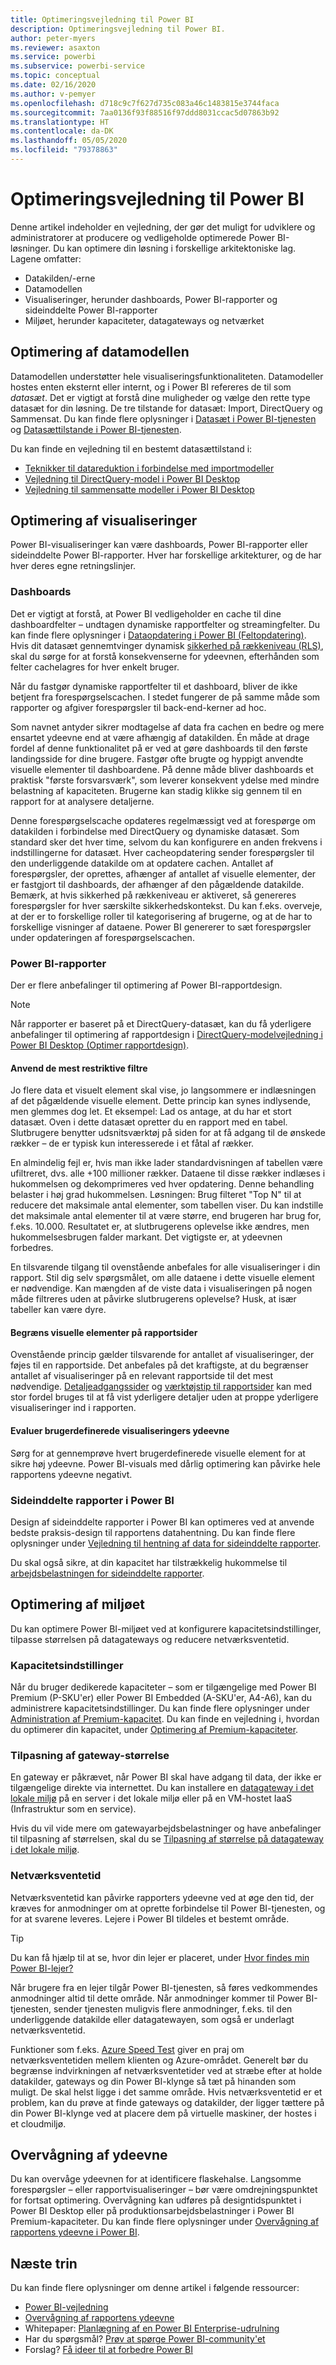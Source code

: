 ```yaml
---
title: Optimeringsvejledning til Power BI
description: Optimeringsvejledning til Power BI.
author: peter-myers
ms.reviewer: asaxton
ms.service: powerbi
ms.subservice: powerbi-service
ms.topic: conceptual
ms.date: 02/16/2020
ms.author: v-pemyer
ms.openlocfilehash: d718c9c7f627d735c083a46c1483815e3744faca
ms.sourcegitcommit: 7aa0136f93f88516f97ddd8031ccac5d07863b92
ms.translationtype: HT
ms.contentlocale: da-DK
ms.lasthandoff: 05/05/2020
ms.locfileid: "79378863"
---
```

# <a name="optimization-guide-for-power-bi"></a>Optimeringsvejledning til Power BI

Denne artikel indeholder en vejledning, der gør det muligt for udviklere og administratorer at producere og vedligeholde optimerede Power BI-løsninger. Du kan optimere din løsning i forskellige arkitektoniske lag. Lagene omfatter:

- Datakilden/-erne
- Datamodellen
- Visualiseringer, herunder dashboards, Power BI-rapporter og sideinddelte Power BI-rapporter
- Miljøet, herunder kapaciteter, datagateways og netværket

## <a name="optimizing-the-data-model"></a>Optimering af datamodellen

Datamodellen understøtter hele visualiseringsfunktionaliteten. Datamodeller hostes enten eksternt eller internt, og i Power BI refereres de til som _datasæt_. Det er vigtigt at forstå dine muligheder og vælge den rette type datasæt for din løsning. De tre tilstande for datasæt: Import, DirectQuery og Sammensat. Du kan finde flere oplysninger i [Datasæt i Power BI-tjenesten](../service-datasets-understand.md) og [Datasættilstande i Power BI-tjenesten](../service-dataset-modes-understand.md).

Du kan finde en vejledning til en bestemt datasættilstand i:

- [Teknikker til datareduktion i forbindelse med importmodeller](import-modeling-data-reduction.md)
- [Vejledning til DirectQuery-model i Power BI Desktop](directquery-model-guidance.md)
- [Vejledning til sammensatte modeller i Power BI Desktop](composite-model-guidance.md)

## <a name="optimizing-visualizations"></a>Optimering af visualiseringer

Power BI-visualiseringer kan være dashboards, Power BI-rapporter eller sideinddelte Power BI-rapporter. Hver har forskellige arkitekturer, og de har hver deres egne retningslinjer. 

### <a name="dashboards"></a>Dashboards

Det er vigtigt at forstå, at Power BI vedligeholder en cache til dine dashboardfelter – undtagen dynamiske rapportfelter og streamingfelter. Du kan finde flere oplysninger i [Dataopdatering i Power BI (Feltopdatering)](../refresh-data.md#tile-refresh). Hvis dit datasæt gennemtvinger dynamisk [sikkerhed på rækkeniveau (RLS)](../service-admin-rls.md), skal du sørge for at forstå konsekvenserne for ydeevnen, efterhånden som felter cachelagres for hver enkelt bruger.

Når du fastgør dynamiske rapportfelter til et dashboard, bliver de ikke betjent fra forespørgselscachen. I stedet fungerer de på samme måde som rapporter og afgiver forespørgsler til back-end-kerner ad hoc.

Som navnet antyder sikrer modtagelse af data fra cachen en bedre og mere ensartet ydeevne end at være afhængig af datakilden. Én måde at drage fordel af denne funktionalitet på er ved at gøre dashboards til den første landingsside for dine brugere. Fastgør ofte brugte og hyppigt anvendte visuelle elementer til dashboardene. På denne måde bliver dashboards et praktisk "første forsvarsværk", som leverer konsekvent ydelse med mindre belastning af kapaciteten. Brugerne kan stadig klikke sig gennem til en rapport for at analysere detaljerne.

Denne forespørgselscache opdateres regelmæssigt ved at forespørge om datakilden i forbindelse med DirectQuery og dynamiske datasæt. Som standard sker det hver time, selvom du kan konfigurere en anden frekvens i indstillingerne for datasæt. Hver cacheopdatering sender forespørgsler til den underliggende datakilde om at opdatere cachen. Antallet af forespørgsler, der oprettes, afhænger af antallet af visuelle elementer, der er fastgjort til dashboards, der afhænger af den pågældende datakilde. Bemærk, at hvis sikkerhed på rækkeniveau er aktiveret, så genereres forespørgsler for hver særskilte sikkerhedskontekst. Du kan f.eks. overveje, at der er to forskellige roller til kategorisering af brugerne, og at de har to forskellige visninger af dataene. Power BI genererer to sæt forespørgsler under opdateringen af forespørgselscachen.

### <a name="power-bi-reports"></a>Power BI-rapporter

Der er flere anbefalinger til optimering af Power BI-rapportdesign.

> [!NOTE]
> Når rapporter er baseret på et DirectQuery-datasæt, kan du få yderligere anbefalinger til optimering af rapportdesign i [DirectQuery-modelvejledning i Power BI Desktop (Optimer rapportdesign)](directquery-model-guidance.md#optimize-report-designs).

#### <a name="apply-the-most-restrictive-filters"></a>Anvend de mest restriktive filtre

Jo flere data et visuelt element skal vise, jo langsommere er indlæsningen af det pågældende visuelle element. Dette princip kan synes indlysende, men glemmes dog let. Et eksempel: Lad os antage, at du har et stort datasæt. Oven i dette datasæt opretter du en rapport med en tabel. Slutbrugere benytter udsnitsværktøj på siden for at få adgang til de ønskede rækker – de er typisk kun interesserede i et fåtal af rækker.

En almindelig fejl er, hvis man ikke lader standardvisningen af tabellen være ufiltreret, dvs. alle +100 millioner rækker. Dataene til disse rækker indlæses i hukommelsen og dekomprimeres ved hver opdatering. Denne behandling belaster i høj grad hukommelsen. Løsningen: Brug filteret "Top N" til at reducere det maksimale antal elementer, som tabellen viser. Du kan indstille det maksimale antal elementer til at være større, end brugeren har brug for, f.eks. 10.000. Resultatet er, at slutbrugerens oplevelse ikke ændres, men hukommelsesbrugen falder markant. Det vigtigste er, at ydeevnen forbedres.

En tilsvarende tilgang til ovenstående anbefales for alle visualiseringer i din rapport. Stil dig selv spørgsmålet, om alle dataene i dette visuelle element er nødvendige. Kan mængden af de viste data i visualiseringen på nogen måde filtreres uden at påvirke slutbrugerens oplevelse? Husk, at især tabeller kan være dyre.

#### <a name="limit-visuals-on-report-pages"></a>Begræns visuelle elementer på rapportsider

Ovenstående princip gælder tilsvarende for antallet af visualiseringer, der føjes til en rapportside. Det anbefales på det kraftigste, at du begrænser antallet af visualiseringer på en relevant rapportside til det mest nødvendige. [Detaljeadgangssider](report-drillthrough.md) og [værktøjstip til rapportsider](report-page-tooltips.md) kan med stor fordel bruges til at få vist yderligere detaljer uden at proppe yderligere visualiseringer ind i rapporten.

#### <a name="evaluate-custom-visual-performance"></a>Evaluer brugerdefinerede visualiseringers ydeevne

Sørg for at gennemprøve hvert brugerdefinerede visuelle element for at sikre høj ydeevne. Power BI-visuals med dårlig optimering kan påvirke hele rapportens ydeevne negativt.

### <a name="power-bi-paginated-reports"></a>Sideinddelte rapporter i Power BI

Design af sideinddelte rapporter i Power BI kan optimeres ved at anvende bedste praksis-design til rapportens datahentning. Du kan finde flere oplysninger under [Vejledning til hentning af data for sideinddelte rapporter](report-paginated-data-retrieval.md).

Du skal også sikre, at din kapacitet har tilstrækkelig hukommelse til [arbejdsbelastningen for sideinddelte rapporter](../service-admin-premium-workloads.md#paginated-reports).

## <a name="optimizing-the-environment"></a>Optimering af miljøet

Du kan optimere Power BI-miljøet ved at konfigurere kapacitetsindstillinger, tilpasse størrelsen på datagateways og reducere netværksventetid.

### <a name="capacity-settings"></a>Kapacitetsindstillinger

Når du bruger dedikerede kapaciteter – som er tilgængelige med Power BI Premium (P-SKU'er) eller Power BI Embedded (A-SKU'er, A4-A6), kan du administrere kapacitetsindstillinger. Du kan finde flere oplysninger under [Administration af Premium-kapacitet](../service-premium-capacity-manage.md). Du kan finde en vejledning i, hvordan du optimerer din kapacitet, under [Optimering af Premium-kapaciteter](../service-premium-capacity-optimize.md).

### <a name="gateway-sizing"></a>Tilpasning af gateway-størrelse

En gateway er påkrævet, når Power BI skal have adgang til data, der ikke er tilgængelige direkte via internettet. Du kan installere en [datagateway i det lokale miljø](../service-gateway-onprem.md) på en server i det lokale miljø eller på en VM-hostet IaaS (Infrastruktur som en service).

Hvis du vil vide mere om gatewayarbejdsbelastninger og have anbefalinger til tilpasning af størrelsen, skal du se [Tilpasning af størrelse på datagateway i det lokale miljø](gateway-onprem-sizing.md).

### <a name="network-latency"></a>Netværksventetid

Netværksventetid kan påvirke rapporters ydeevne ved at øge den tid, der kræves for anmodninger om at oprette forbindelse til Power BI-tjenesten, og for at svarene leveres. Lejere i Power BI tildeles et bestemt område.

> [!TIP]
> Du kan få hjælp til at se, hvor din lejer er placeret, under [Hvor findes min Power BI-lejer?](../service-admin-where-is-my-tenant-located.md)

Når brugere fra en lejer tilgår Power BI-tjenesten, så føres vedkommendes anmodninger altid til dette område. Når anmodninger kommer til Power BI-tjenesten, sender tjenesten muligvis flere anmodninger, f.eks. til den underliggende datakilde eller datagatewayen, som også er underlagt netværksventetid.

Funktioner som f.eks. [Azure Speed Test](https://azurespeedtest.azurewebsites.net/) giver en praj om netværksventetiden mellem klienten og Azure-området. Generelt bør du begrænse indvirkningen af netværksventetider ved at stræbe efter at holde datakilder, gateways og din Power BI-klynge så tæt på hinanden som muligt. De skal helst ligge i det samme område. Hvis netværksventetid er et problem, kan du prøve at finde gateways og datakilder, der ligger tættere på din Power BI-klynge ved at placere dem på virtuelle maskiner, der hostes i et cloudmiljø.

## <a name="monitoring-performance"></a>Overvågning af ydeevne

Du kan overvåge ydeevnen for at identificere flaskehalse. Langsomme forespørgsler – eller rapportvisualiseringer – bør være omdrejningspunktet for fortsat optimering. Overvågning kan udføres på designtidspunktet i Power BI Desktop eller på produktionsarbejdsbelastninger i Power BI Premium-kapaciteter. Du kan finde flere oplysninger under [Overvågning af rapportens ydeevne i Power BI](monitor-report-performance.md).

## <a name="next-steps"></a>Næste trin

Du kan finde flere oplysninger om denne artikel i følgende ressourcer:

- [Power BI-vejledning](index.yml)
- [Overvågning af rapportens ydeevne](monitor-report-performance.md)
- Whitepaper: [Planlægning af en Power BI Enterprise-udrulning](https://go.microsoft.com/fwlink/?linkid=2057861)
- Har du spørgsmål? [Prøv at spørge Power BI-community'et](https://community.powerbi.com/)
- Forslag? [Få ideer til at forbedre Power BI](https://ideas.powerbi.com/)

